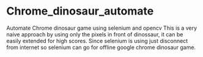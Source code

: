 # Chrome_dinosaur_automate
Automate Chrome dinosaur game using selenium and opencv
This is a very naive approach by using only the pixels in front of dinossaur, it can be easily extended for high scores.
Since selenium is using just disconnect from internet so selenium can go for offline google chrome dinosaur game.  
